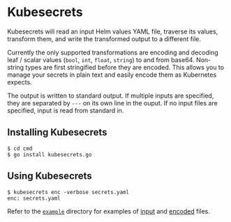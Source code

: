 # Kubesecrets

Kubesecrets will read an input Helm values YAML file, traverse its values, transform them, and write the transformed output to a different file.

Currently the only supported transformations are encoding and decoding leaf / scalar values (`bool`, `int`, `float`, `string`) to and from base64. Non-string types are first stringified before they are encoded. This allows you to manage your secrets in plain text and easily encode them as Kubernetes expects.

The output is written to standard output. If multiple inputs are specified, they are separated by `---` on its own line in the ouput. If no input files are specified, input is read from standard in.

## Installing Kubesecrets

```
$ cd cmd
$ go install kubesecrets.go
```

## Using Kubesecrets

```
$ kubesecrets enc -verbose secrets.yaml
enc: secrets.yaml
```

Refer to the [`example`](https://github.com/bww/kubesecrets/tree/master/example) directory for examples of [input](https://github.com/bww/kubesecrets/blob/master/example/secrets.yaml) and [encoded](https://github.com/bww/kubesecrets/blob/master/example/secrets.enc.yaml) files.
